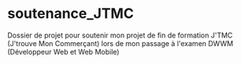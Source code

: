# soutenance_JTMC
Dossier de projet pour soutenir mon projet de fin de formation J'TMC (J'trouve Mon Commerçant) lors de mon passage à l'examen 
DWWM (Développeur Web et Web Mobile)
